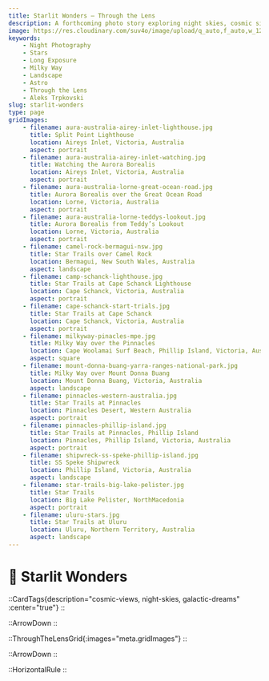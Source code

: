 ```yaml
---
title: Starlit Wonders — Through the Lens
description: A forthcoming photo story exploring night skies, cosmic silence, and the quiet drama above us. Full gallery & behind‑the‑scenes notes coming soon.
image: https://res.cloudinary.com/suv4o/image/upload/q_auto,f_auto,w_1200,e_sharpen:100/v1754697769/blog/through-the-lens/www.AleksTrpkovski.com__14_gso2hi
keywords:
    - Night Photography
    - Stars
    - Long Exposure
    - Milky Way
    - Landscape
    - Astro
    - Through the Lens
    - Aleks Trpkovski
slug: starlit-wonders
type: page
gridImages:
    - filename: aura-australia-airey-inlet-lighthouse.jpg
      title: Split Point Lighthouse
      location: Aireys Inlet, Victoria, Australia
      aspect: portrait
    - filename: aura-australia-airey-inlet-watching.jpg
      title: Watching the Aurora Borealis
      location: Aireys Inlet, Victoria, Australia
      aspect: portrait
    - filename: aura-australia-lorne-great-ocean-road.jpg
      title: Aurora Borealis over the Great Ocean Road
      location: Lorne, Victoria, Australia
      aspect: portrait
    - filename: aura-australia-lorne-teddys-lookout.jpg
      title: Aurora Borealis from Teddy’s Lookout
      location: Lorne, Victoria, Australia
      aspect: portrait
    - filename: camel-rock-bermagui-nsw.jpg
      title: Star Trails over Camel Rock
      location: Bermagui, New South Wales, Australia
      aspect: landscape
    - filename: camp-schanck-lighthouse.jpg
      title: Star Trails at Cape Schanck Lighthouse
      location: Cape Schanck, Victoria, Australia
      aspect: portrait
    - filename: cape-schanck-start-trials.jpg
      title: Star Trails at Cape Schanck
      location: Cape Schanck, Victoria, Australia
      aspect: portrait
    - filename: milkyway-pinacles-mpe.jpg
      title: Milky Way over the Pinnacles
      location: Cape Woolamai Surf Beach, Phillip Island, Victoria, Australia
      aspect: square
    - filename: mount-donna-buang-yarra-ranges-national-park.jpg
      title: Milky Way over Mount Donna Buang
      location: Mount Donna Buang, Victoria, Australia
      aspect: landscape
    - filename: pinnacles-western-australia.jpg
      title: Star Trails at Pinnacles
      location: Pinnacles Desert, Western Australia
      aspect: portrait
    - filename: pinnacles-phillip-island.jpg
      title: Star Trails at Pinnacles, Phillip Island
      location: Pinnacles, Phillip Island, Victoria, Australia
      aspect: portrait
    - filename: shipwreck-ss-speke-phillip-island.jpg
      title: SS Speke Shipwreck
      location: Phillip Island, Victoria, Australia
      aspect: landscape
    - filename: star-trails-big-lake-pelister.jpg
      title: Star Trails
      location: Big Lake Pelister, NorthMacedonia
      aspect: portrait
    - filename: uluru-stars.jpg
      title: Star Trails at Uluru
      location: Uluru, Northern Territory, Australia
      aspect: landscape
---
```


<h1 class="uppercase font-bold text-2xl sm:text-4xl text-center text-secondary mb-6 flex items-center gap-2 tracking-tight">
  <div class="w-full mt-6">
    🌌 <span>Starlit Wonders</span>
  </div>
</h1>

::CardTags{description="cosmic-views, night-skies, galactic-dreams" :center="true"}
::

<div class="mb-6"></div>

::ArrowDown
::

<div class="mb-8"></div>

::ThroughTheLensGrid{:images="meta.gridImages"}
::

<div class="mb-8"></div>

::ArrowDown
::

<div class="mb-8"></div>

::HorizontalRule
::
